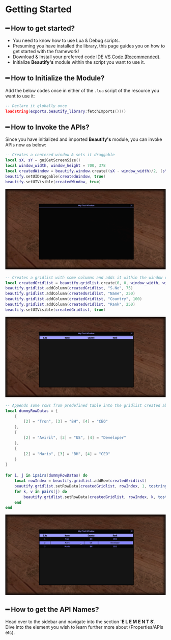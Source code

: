 # Getting Started

## ━ How to get started?

* You need to know how to use Lua & Debug scripts.
* Presuming you have installed the library, this page guides you on how to get started with the framework!
* Download & Install your preferred code IDE [VS Code \(Recommended\)](https://code.visualstudio.com/download).
* Initialize **Beautify's** module within the script you want to use it.

## ━ How to Initialize the Module?

Add the below codes once in either of the `.lua` script of the resource you want to use it:

```lua
-- Declare it globally once
loadstring(exports.beautify_library:fetchImports())()
```

## ━ How to Invoke the APIs?

Since you have initialized and imported **Beautify's** module, you can invoke APIs now as below:

```lua
-- Creates a centered window & sets it draggable 
local sX, sY = guiGetScreenSize()
local window_width, window_height = 700, 378
local createdWindow = beautify.window.create((sX - window_width)/2, (sY - window_height)/2, window_width, window_height, "My First Window", nil, false)
beautify.setUIDraggable(createdWindow, true)
beautify.setUIVisible(createdWindow, true)
```

![](../.gitbook/assets/getting_started_-1.png)

```lua
-- Creates a gridlist with some columns and adds it within the window created above
local createdGridlist = beautify.gridlist.create(0, 0, window_width, window_height, createdWindow, false)
beautify.gridlist.addColumn(createdGridlist, "S.No", 75)
beautify.gridlist.addColumn(createdGridlist, "Name", 250)
beautify.gridlist.addColumn(createdGridlist, "Country", 100)
beautify.gridlist.addColumn(createdGridlist, "Rank", 250)
beautify.setUIVisible(createdGridlist, true)
```

![](../.gitbook/assets/getting_started_-2.png)

```lua
-- Appends some rows from predefined table into the gridlist created above
local dummyRowDatas = {
    {
        [2] = "Tron", [3] = "BH", [4] = "CEO"
    },
    {
        [2] = "Aviril", [3] = "US", [4] = "Developer"
    },
    {
        [2] = "Mario", [3] = "BH", [4] = "CEO"
    }
}

for i, j in ipairs(dummyRowDatas) do
    local rowIndex = beautify.gridlist.addRow(createdGridlist)
    beautify.gridlist.setRowData(createdGridlist, rowIndex, 1, tostring(beautify.gridlist.countRows(createdGridlist)))
    for k, v in pairs(j) do
        beautify.gridlist.setRowData(createdGridlist, rowIndex, k, tostring(v))
    end
end
```

![](../.gitbook/assets/getting_started_-3.png)

## ━ How to get the API Names?

Head over to the sidebar and navigate into the section '**E L E M E N T S**'. Dive into the element you wish to learn further more about \(Properties/APIs etc\).

